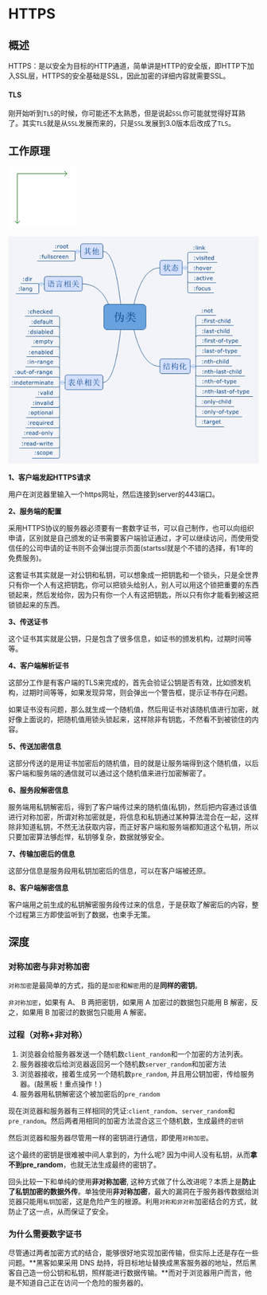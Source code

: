 # HTTPS

## 概述

HTTPS：是以安全为目标的HTTP通道，简单讲是HTTP的安全版，即HTTP下加入SSL层，HTTPS的安全基础是SSL，因此加密的详细内容就需要SSL。

#### TLS

刚开始听到`TLS`的时候，你可能还不太熟悉，但是说起`SSL`你可能就觉得好耳熟了。其实`TLS`就是从`SSL`发展而来的，只是`SSL`发展到3.0版本后改成了`TLS`。

## 工作原理

![](../.gitbook/assets/image%20%2818%29.png)

![](../.gitbook/assets/image%20%28135%29.png)

**1、客户端发起HTTPS请求**

用户在浏览器里输入一个https网址，然后连接到server的443端口。

**2、服务端的配置**

采用HTTPS协议的服务器必须要有一套数字证书，可以自己制作，也可以向组织申请，区别就是自己颁发的证书需要客户端验证通过，才可以继续访问，而使用受信任的公司申请的证书则不会弹出提示页面\(startssl就是个不错的选择，有1年的免费服务\)。

这套证书其实就是一对公钥和私钥，可以想象成一把钥匙和一个锁头，只是全世界只有你一个人有这把钥匙，你可以把锁头给别人，别人可以用这个锁把重要的东西锁起来，然后发给你，因为只有你一个人有这把钥匙，所以只有你才能看到被这把锁锁起来的东西。

**3、传送证书**

这个证书其实就是公钥，只是包含了很多信息，如证书的颁发机构，过期时间等等。

**4、客户端解析证书**

这部分工作是有客户端的TLS来完成的，首先会验证公钥是否有效，比如颁发机构，过期时间等等，如果发现异常，则会弹出一个警告框，提示证书存在问题。

如果证书没有问题，那么就生成一个随机值，然后用证书对该随机值进行加密，就好像上面说的，把随机值用锁头锁起来，这样除非有钥匙，不然看不到被锁住的内容。

**5、传送加密信息**

这部分传送的是用证书加密后的随机值，目的就是让服务端得到这个随机值，以后客户端和服务端的通信就可以通过这个随机值来进行加密解密了。

**6、服务段解密信息**

服务端用私钥解密后，得到了客户端传过来的随机值\(私钥\)，然后把内容通过该值进行对称加密，所谓对称加密就是，将信息和私钥通过某种算法混合在一起，这样除非知道私钥，不然无法获取内容，而正好客户端和服务端都知道这个私钥，所以只要加密算法够彪悍，私钥够复杂，数据就够安全。

**7、传输加密后的信息**

这部分信息是服务段用私钥加密后的信息，可以在客户端被还原。

**8、客户端解密信息**

客户端用之前生成的私钥解密服务段传过来的信息，于是获取了解密后的内容，整个过程第三方即使监听到了数据，也束手无策。

## 深度

### 对称加密与非对称加密

`对称加密`是最简单的方式，指的是`加密`和`解密`用的是**同样的密钥**。

`非对称加密`，如果有 A、 B 两把密钥，如果用 A 加密过的数据包只能用 B 解密，反之，如果用 B 加密过的数据包只能用 A 解密。

### 过程（对称+非对称）

1. 浏览器会给服务器发送一个随机数`client_random`和一个加密的方法列表。
2. 服务器接收后给浏览器返回另一个随机数`server_random`和加密方法
3. 浏览器接收，接着生成另一个随机数`pre_random`, 并且用公钥加密，传给服务器。\(敲黑板！重点操作！\)
4. 服务器用私钥解密这个被加密后的`pre_random`

现在浏览器和服务器有三样相同的凭证:`client_random`、`server_random`和`pre_random`。然后两者用相同的加密方法混合这三个随机数，生成最终的`密钥`

然后浏览器和服务器尽管用一样的密钥进行通信，即使用`对称加密`。

这个最终的密钥是很难被中间人拿到的，为什么呢? 因为中间人没有私钥，从而**拿不到pre\_random**，也就无法生成最终的密钥了。

回头比较一下和单纯的使用**非对称加密**, 这种方式做了什么改进呢？本质上是**防止了私钥加密的数据外传**。单独使用**非对称加密**，最大的漏洞在于服务器传数据给浏览器只能用`私钥`加密，这是危险产生的根源。利用`对称和非对称`加密结合的方式，就防止了这一点，从而保证了安全。

### 为什么需要数字证书

尽管通过两者加密方式的结合，能够很好地实现加密传输，但实际上还是存在一些问题。**黑客如果采用 DNS 劫持，将目标地址替换成黑客服务器的地址，然后黑客自己造一份公钥和私钥，照样能进行数据传输。**而对于浏览器用户而言，他是不知道自己正在访问一个危险的服务器的。





